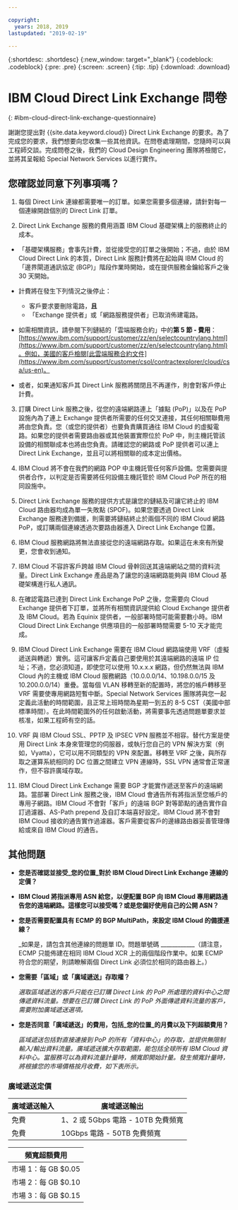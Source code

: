 ```yaml
---

copyright:
  years: 2018, 2019
lastupdated: "2019-02-19"

---
```


{:shortdesc: .shortdesc}
{:new_window: target="_blank"}
{:codeblock: .codeblock}
{:pre: .pre}
{:screen: .screen}
{:tip: .tip}
{:download: .download}

# IBM Cloud Direct Link Exchange 問卷
{: #ibm-cloud-direct-link-exchange-questionnaire}

謝謝您提出對 {{site.data.keyword.cloud}} Direct Link Exchange 的要求。為了完成您的要求，我們想要向您收集一些其他資訊。在問卷處理期間，您隨時可以與工程師交談。完成問卷之後，我們的 Cloud Design Engineering 團隊將檢閱它，並將其呈報給 Special Network Services 以進行實作。

## 您確認並同意下列事項嗎？

1. 每個 Direct Link 連線都需要唯一的訂單。如果您需要多個連線，請針對每一個連線開啟個別的 Direct Link 訂單。

2. Direct Link Exchange 服務的費用涵蓋 IBM Cloud 基礎架構上的服務終止的成本。 

 * 「基礎架構服務」會事先計費，並從接受您的訂單之後開始；不過，由於 IBM Cloud Direct Link 的本質，Direct Link 服務計費將在起始與 IBM Cloud 的「邊界閘道通訊協定 (BGP)」階段作業時開始，或在提供服務金鑰給客戶之後 30 天開始。 

 * 計費將在發生下列情況之後停止：
   * 客戶要求要刪除電路，**且** 
   * 「Exchange 提供者」或「網路服務提供者」已取消佈建電路。
  * 如需相關資訊，請參閱下列鏈結的「雲端服務合約」中的**第 5 節 - 費用**：[https://www.ibm.com/support/customer/zz/en/selectcountrylang.html](https://www.ibm.com/support/customer/zz/en/selectcountrylang.html)。例如，美國的客戶檢閱[此雲端服務合約文件](https://www.ibm.com/support/customer/csol/contractexplorer/cloud/csa/us-en)。
  * 或者，如果通知客戶其 Direct Link 服務將關閉且不再運作，則會對客戶停止計費。

3. 訂購 Direct Link 服務之後，從您的遠端網路連上「據點 (PoP)」以及在 PoP 設施內為了連上 Exchange 提供者所需要的任何交叉連接，其任何相關聯費用將由您負責。您（或您的提供者）也要負責購買通往 IBM Cloud 的虛擬電路。如果您的提供者需要路由器或其他裝置實際位於 PoP 中，則主機託管該設備的相關聯成本也將由您負責。請確認您的網路或 PoP 提供者可以連上 Direct Link Exchange，並且可以將相關聯的成本定出價格。

4. IBM Cloud 將不會在我們的網路 POP 中主機託管任何客戶設備。您需要與提供者合作，以判定是否需要將任何設備主機託管於 IBM Cloud PoP 所在的相同設施中。

5. Direct Link Exchange 服務的提供方式是讓您的鏈結及可讓它終止的 IBM Cloud 路由器均成為單一失敗點 (SPOF)。如果您要透過 Direct Link Exchange 服務達到備援，則需要將鏈結終止於兩個不同的 IBM Cloud 網路 PoP，或訂購兩個連線透過次要路由器進入 Direct Link Exchange 位置。

6. IBM Cloud 服務網路將無法直接從您的遠端網路存取。如果這在未來有所變更，您會收到通知。

7. IBM Cloud 不容許客戶跨越 IBM Cloud 骨幹回送其遠端網站之間的資料流量。Direct Link Exchange 產品是為了讓您的遠端網路能夠與 IBM Cloud 基礎架構進行私人通訊。

8. 在確認電路已達到 Direct Link Exchange PoP 之後，您需要向 Cloud Exchange 提供者下訂單，並將所有相關資訊提供給 Cloud Exchange 提供者及 IBM Cloud。若為 Equinix 提供者，一般部署時間可能需要數小時。IBM Cloud Direct Link Exchange 供應項目的一般部署時間需要 5-10 天才能完成。 

9. IBM Cloud Direct Link Exchange 需要在 IBM Cloud 網路端使用 VRF（虛擬遞送與轉遞）實例。這可讓客戶定義自己要使用於其遠端網路的遠端 IP 位址；不過，您必須知道，即使您可以使用 10.x.x.x 網路，但仍然無法與 IBM Cloud 內的主機或 IBM Cloud 服務網路（10.0.0.0/14、10.198.0.0/15 及 10.200.0.0/14）重疊。當每個 VLAN 移轉至新的配置時，將您的帳戶轉移至 VRF 需要使專用網路短暫中斷。Special Network Services 團隊將與您一起定義此活動的時間範圍，且正常上班時間為星期一到五的 8-5 CST（美國中部標準時間）。在此時間範圍外的任何啟動活動，將需要事先透過問題單要求並核准，如果工程師有空的話。 

10. VRF 與 IBM Cloud SSL、PPTP 及 IPSEC VPN 服務並不相容。替代方案是使用 Direct Link 本身來管理您的伺服器，或執行您自己的 VPN 解決方案（例如，Vyatta），它可以用不同類型的 VPN 來配置。移轉至 VRF 之後，與所存取之運算系統相同的 DC 位置之間建立 VPN 連線時，SSL VPN 通常會正常運作，但不容許廣域存取。

11. IBM Cloud Direct Link Exchange 需要 BGP 才能實作遞送至客戶的遠端網路。當部署 Direct Link 服務之後，IBM Cloud 會通告所有將指派至您帳戶的專用子網路。IBM Cloud 不會對「客戶」的遠端 BGP 對等節點的通告實作自訂過濾器、AS-Path prepend 及自訂本端喜好設定。IBM Cloud 將不會對 IBM Cloud 接收的通告實作過濾器。客戶需要從客戶的邊緣路由器妥善管理傳給或來自 IBM Cloud 的通告。

## 其他問題

* **您是否確認並接受_您的位置_對於 IBM Cloud Direct Link Exchange 連線的定價？**

* **IBM Cloud 將指派專用 ASN 給您，以便配置 BGP 向 IBM Cloud 專用網路通告您的遠端網路。這樣您可以接受嗎？或是您偏好使用自己的公開 ASN？**

* **您是否需要配置具有 ECMP 的 BGP MultiPath，來設定 IBM Cloud 的備援連線？**  

    _如果是，請包含其他連線的問題單 ID。問題單號碼 ____________（請注意，ECMP 只能佈建在相同 IBM Cloud XCR 上的兩個階段作業中。如果 ECMP 符合您的期望，則請瞭解兩個 Direct Link 必須位於相同的路由器上。） 

* **您需要「區域」或「廣域遞送」存取權？**

    _選取區域遞送的客戶只能在已訂購 Direct Link 的 PoP 所處理的資料中心之間傳遞資料流量。想要在已訂購 Direct Link 的 PoP 外面傳遞資料流量的客戶，需要附加廣域遞送選項。_

* **您是否同意「廣域遞送」的費用，包括_您的位置_的月費以及下列超額費用？**

    _區域遞送包括對直接連接到 PoP 的所有「資料中心」的存取，並提供無限制輸入/輸出資料流量。廣域遞送擴大存取範圍，能包括全球所有 IBM Cloud 資料中心。當服務可以為資料流量計量時，頻寬即開始計量。發生頻寬計量時，將根據您的市場價格按月收費，如下表所示。_


### 廣域遞送定價

| 廣域遞送輸入 | 廣域遞送輸出 |
|---|---|
| 免費 | 1、2 或 5Gbps 電路 - 10TB 免費頻寬|
| 免費 | 10Gbps 電路 - 50TB 免費頻寬|


|頻寬超額費用|
|---|
| 市場 1：每 GB $0.05|
| 市場 2：每 GB $0.10|
| 市場 3：每 GB $0.15|

